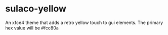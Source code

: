 # sulaco-yellow
An xfce4 theme that adds a retro yellow touch to gui elements.
The primary hex value will be #fcc80a
